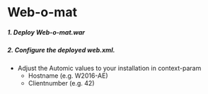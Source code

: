 # Web-o-mat

##### 1. Deploy Web-o-mat.war
##### 2. Configure the deployed web.xml. 
- Adjust the Automic values to your installation in context-param 
  - Hostname (e.g. W2016-AE)
  - Clientnumber (e.g. 42)
  	
